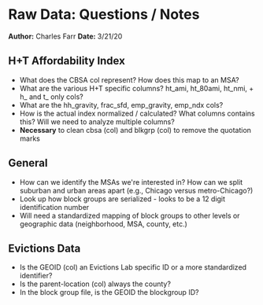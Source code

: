 # Raw Data: Questions / Notes
**Author:** Charles Farr
**Date:** 3/21/20

## H+T Affordability Index
- What does the CBSA col represent? How does this map to an MSA?
- What are the various H+T specific columns? ht_ami, ht_80ami, ht_nmi, + h_ and t_ only cols?
- What are the hh_gravity, frac_sfd, emp_gravity, emp_ndx cols?
- How is the actual index normalized / calculated? What columns contains this? Will we need to analyze multiple columns?
- **Necessary** to clean cbsa (col) and blkgrp (col) to remove the quotation marks

## General
- How can we identify the MSAs we're interested in? How can we split suburban and urban areas apart (e.g., Chicago versus metro-Chicago?)
- Look up how block groups are serialized - looks to be a 12 digit identification number
- Will need a standardized mapping of block groups to other levels or geographic data (neighborhood, MSA, county, etc.)

## Evictions Data
- Is the GEOID (col) an Evictions Lab specific ID or a more standardized identifier?
- Is the parent-location (col) always the county?
- In the block group file, is the GEOID the blockgroup ID?